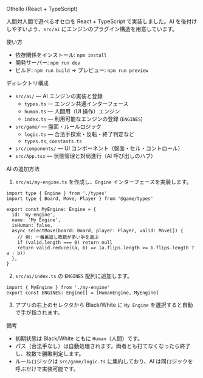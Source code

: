 Othello (React + TypeScript)

人間対人間で遊べるオセロを React + TypeScript で実装しました。AI を後付けしやすいよう、`src/ai` にエンジンのプラグイン構造を用意しています。

使い方
- 依存関係をインストール: `npm install`
- 開発サーバー: `npm run dev`
- ビルド: `npm run build` → プレビュー: `npm run preview`

ディレクトリ構成
- `src/ai/` — AI エンジンの実装と登録
  - `types.ts` — エンジン共通インターフェース
  - `human.ts` — 人間用（UI 操作）エンジン
  - `index.ts` — 利用可能なエンジンの登録 (`ENGINES`)
- `src/game/` — 盤面・ルールロジック
  - `logic.ts` — 合法手探索・反転・終了判定など
  - `types.ts`, `constants.ts`
- `src/components/` — UI コンポーネント（盤面・セル・コントロール）
- `src/App.tsx` — 状態管理と対局進行（AI 呼び出しのハブ）

AI の追加方法
1. `src/ai/my-engine.ts` を作成し、`Engine` インターフェースを実装します。

```
import type { Engine } from './types'
import type { Board, Move, Player } from '@game/types'

export const MyEngine: Engine = {
  id: 'my-engine',
  name: 'My Engine',
  isHuman: false,
  async selectMove(board: Board, player: Player, valid: Move[]) {
    // 例: 一番裏返し枚数が多い手を選ぶ
    if (valid.length === 0) return null
    return valid.reduce((a, b) => (a.flips.length >= b.flips.length ? a : b))
  },
}
```

2. `src/ai/index.ts` の `ENGINES` 配列に追加します。

```
import { MyEngine } from './my-engine'
export const ENGINES: Engine[] = [HumanEngine, MyEngine]
```

3. アプリの右上のセレクタから Black/White に `My Engine` を選択すると自動で手が指されます。

備考
- 初期状態は Black/White ともに `Human`（人間）です。
- パス（合法手なし）は自動処理されます。両者とも打てなくなったら終了し、枚数で勝敗判定します。
- ルールロジックは `src/game/logic.ts` に集約しており、AI は同ロジックを呼ぶだけで実装可能です。

